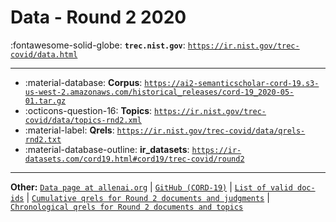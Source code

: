 # Data - Round 2 2020 

:fontawesome-solid-globe: **`trec.nist.gov`**: [`https://ir.nist.gov/trec-covid/data.html`](https://ir.nist.gov/trec-covid/data.html)

---

- :material-database: **Corpus**: [`https://ai2-semanticscholar-cord-19.s3-us-west-2.amazonaws.com/historical_releases/cord-19_2020-05-01.tar.gz`](https://ai2-semanticscholar-cord-19.s3-us-west-2.amazonaws.com/historical_releases/cord-19_2020-05-01.tar.gz)
- :octicons-question-16: **Topics**: [`https://ir.nist.gov/trec-covid/data/topics-rnd2.xml`](https://ir.nist.gov/trec-covid/data/topics-rnd2.xml)
- :material-label: **Qrels**: [`https://ir.nist.gov/trec-covid/data/qrels-rnd2.txt`](https://ir.nist.gov/trec-covid/data/qrels-rnd2.txt)
- :material-database-outline: **ir_datasets**: [`https://ir-datasets.com/cord19.html#cord19/trec-covid/round2`](https://ir-datasets.com/cord19.html#cord19/trec-covid/round2)


---

**Other:** [`Data page at allenai.org`](https://allenai.org/data/cord-19) | [`GitHub (CORD-19)`](https://github.com/allenai/cord19) | [`List of valid doc-ids`](https://ir.nist.gov/trec-covid/data/docids-rnd2.txt) | [`Cumulative qrels for Round 2 documents and judgments`](https://ir.nist.gov/trec-covid/data/qrels-covid_d2_j0.5-2.txt) | [`Chronological qrels for Round 2 documents and topics`](https://ir.nist.gov/trec-covid/data/qrels-covid_d2_j0.5-5.txt)
